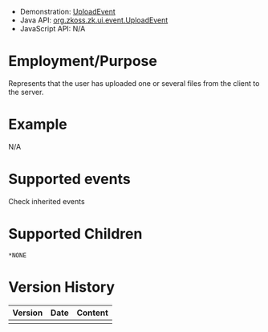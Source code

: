 
- Demonstration:
  [UploadEvent](http://www.zkoss.org/zkdemo/userguide/#u1)
- Java API: [org.zkoss.zk.ui.event.UploadEvent](https://www.zkoss.org/javadoc/latest/zk/org/zkoss/zk/ui/event/UploadEvent.html)
- JavaScript API: N/A

# Employment/Purpose

Represents that the user has uploaded one or several files from the
client to the server.

# Example

N/A

# Supported events

Check inherited events

# Supported Children

`*NONE`



# Version History

| Version | Date | Content |
|---------|------|---------|
|         |      |         |


